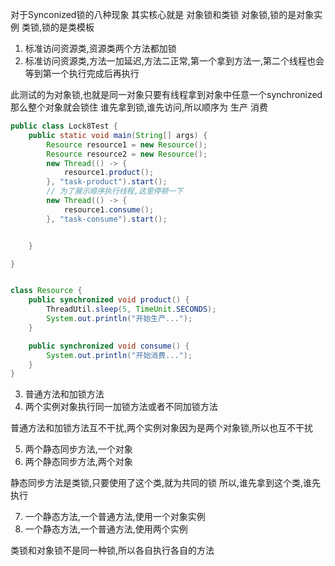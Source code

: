 对于Synconized锁的八种现象
其实核心就是 对象锁和类锁
对象锁,锁的是对象实例
类锁,锁的是类模板


1. 标准访问资源类,资源类两个方法都加锁
2. 标准访问资源类,方法一加延迟,方法二正常,第一个拿到方法一,第二个线程也会等到第一个执行完成后再执行

此测试的为对象锁,也就是同一对象只要有线程拿到对象中任意一个synchronized那么整个对象就会锁住
谁先拿到锁,谁先访问,所以顺序为 生产 消费  

``` java
public class Lock8Test {
    public static void main(String[] args) {
        Resource resource1 = new Resource();
        Resource resource2 = new Resource();
        new Thread(() -> {
            resource1.product();
        }, "task-product").start();
        // 为了展示顺序执行线程,这里停顿一下
        new Thread(() -> {
            resource1.consume();
        }, "task-consume").start();


    }

}


class Resource {
    public synchronized void product() {
        ThreadUtil.sleep(5, TimeUnit.SECONDS);
        System.out.println("开始生产...");
    }

    public synchronized void consume() {
        System.out.println("开始消费...");
    }
}

```	
3. 普通方法和加锁方法  
4. 两个实例对象执行同一加锁方法或者不同加锁方法

普通方法和加锁方法互不干扰,两个实例对象因为是两个对象锁,所以也互不干扰

5. 两个静态同步方法,一个对象
6. 两个静态同步方法,两个对象

静态同步方法是类锁,只要使用了这个类,就为共同的锁
所以,谁先拿到这个类,谁先执行

7. 一个静态方法,一个普通方法,使用一个对象实例
8. 一个静态方法,一个普通方法,使用两个实例

类锁和对象锁不是同一种锁,所以各自执行各自的方法
